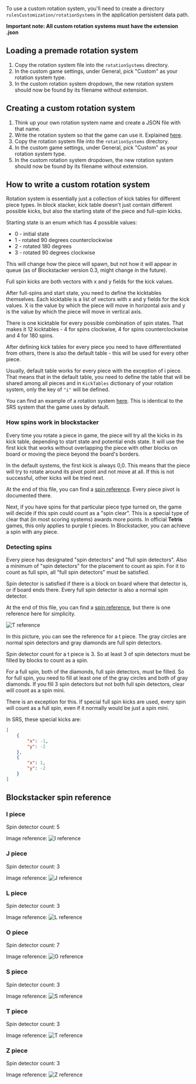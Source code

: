To use a custom rotation system, you'll need to create a directory `rulesCustomization/rotationSystems` in the application persistent data path.

**Important note: All custom rotation systems must have the extension .json**

## Loading a premade rotation system

1. Copy the rotation system file into the `rotationSystems` directory.
2. In the custom game settings, under General, pick "Custom" as your rotation system type.
3. In the custom rotation system dropdown, the new rotation system should now be found by its filename without extension.

## Creating a custom rotation system

1. Think up your own rotation system name and create a JSON file with that name.
2. Write the rotation system so that the game can use it. Explained [here](#how-to-write-a-custom-rotation-system).
3. Copy the rotation system file into the `rotationSystems` directory.
4. In the custom game settings, under General, pick "Custom" as your rotation system type.
5. In the custom rotation system dropdown, the new rotation system should now be found by its filename without extension.

## How to write a custom rotation system

Rotation system is essentially just a collection of kick tables for different piece types. In block stacker, kick table doesn't just contain different possible kicks, but also the starting state of the piece and full-spin kicks.

Starting state is an enum which has 4 possible values:

- 0 - initial state
- 1 - rotated 90 degrees counterclockwise
- 2 - rotated 180 degrees
- 3 - rotated 90 degrees clockwise

This will change how the piece will spawn, but not how it will appear in queue (as of Blockstacker version 0.3, might change in the future).

Full spin kicks are both vectors with x and y fields for the kick values.

After full-spins and start state, you need to define the kicktables themselves. Each kicktable is a list of vectors with x and y fields for the kick values. X is the value by which the piece will move in horizontal axis and y is the value by which the piece will move in vertical axis.

There is one kicktable for every possible combination of spin states. That makes it 12 kicktables - 4 for spins clockwise, 4 for spins counterclockwise and 4 for 180 spins.

After defining kick tables for every piece you need to have differentiated from others, there is also the default table - this will be used for every other piece.

Usually, default table works for every piece with the exception of i piece. That means that in the default table, you need to define the table that will be shared among all pieces and in `KickTables` dictionary of your rotation system, only the key of `"i"` will be defined.

You can find an example of a rotation system [here](../Example%20files/superRotationSystem.json). This is identical to the SRS system that the game uses by default.

### How spins work in blockstacker

Every time you rotate a piece in game, the piece will try all the kicks in its kick table, depending to start state and potential ends state. It will use the first kick that works without overlapping the piece with other blocks on board or moving the piece beyond the board's borders.

In the default systems, the first kick is always 0,0. This means that the piece will try to rotate around its pivot point and not move at all. If this is not successful, other kicks will be tried next.

At the end of this file, you can find a [spin reference](#blockstacker-spin-reference). Every piece pivot is documented there.

Next, if you have spins for that particular piece type turned on, the game will decide if this spin could count as a "spin clear". This is a special type of clear that (in most scoring systems) awards more points. In official **Tetris** games, this only applies to purple t pieces. In Blockstacker, you can achieve a spin with any piece.

### Detecting spins

Every piece has designated "spin detectors" and "full spin detectors". Also a minimum of "spin detectors" for the placement to count as spin. For it to count as full spin, all "full spin detectors" must be satisfied. 

Spin detector is satisfied if there is a block on board where that detector is, or if board ends there. Every full spin detector is also a normal spin detector.

At the end of this file, you can find a [spin reference](#blockstacker-spin-reference), but there is one reference here for simplicity.

![T reference](/Images/t_reference.png)

In this picture, you can see the reference for a t piece. The gray circles are normal spin detectors and gray diamonds are full spin detectors.

Spin detector count for a t piece is 3. So at least 3 of spin detectors must be filled by blocks to count as a spin.

For a full spin, both of the diamonds, full spin detectors, must be filled. So for full spin, you need to fill at least one of the gray circles and both of gray diamonds. If you fill 3 spin detectors but not both full spin detectors, clear will count as a spin mini.

There is an exception for this. If special full spin kicks are used, every spin will count as a full spin, even if it normally would be just a spin mini.

In SRS, these special kicks are:

```json
[
    {
        "x": -1,
        "y": -2
    },
    {
        "x": 1,
        "y": -2
    }
]
```

## Blockstacker spin reference

### I piece

Spin detector count: 5

Image reference:
![I reference](/Images/i_reference.png)

### J piece

Spin detector count: 3

Image reference:
![J reference](/Images/j_reference.png)

### L piece

Spin detector count: 3

Image reference:
![L reference](/Images/l_reference.png)

### O piece

Spin detector count: 7

Image reference:
![O reference](/Images/o_reference.png)

### S piece

Spin detector count: 3

Image reference:
![S reference](/Images/s_reference.png)

### T piece

Spin detector count: 3

Image reference:
![T reference](/Images/t_reference.png)

### Z piece

Spin detector count: 3

Image reference:
![Z reference](/Images/z_reference.png)
